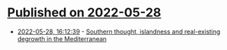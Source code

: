 # [Published on 2022-05-28](index.md)

* [2022-05-28, 16:12:39](https://news.ycombinator.com/item?id=31541460) - [Southern thought, islandness and real-existing degrowth in the Mediterranean](https://www.sciencedirect.com/science/article/pii/S0305750X22001474)
